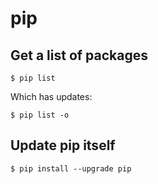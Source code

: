 # pip

## Get a list of packages
```terminnal
$ pip list
```

Which has updates:
```terminal
$ pip list -o
```

## Update pip itself
```terminal
$ pip install --upgrade pip
```
